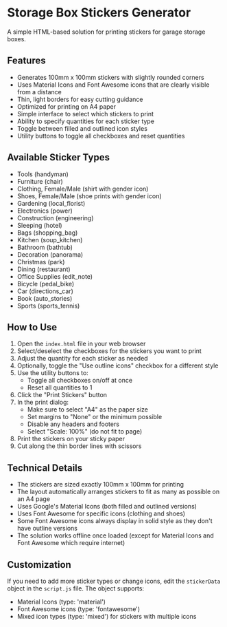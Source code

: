 # Storage Box Stickers Generator

A simple HTML-based solution for printing stickers for garage storage boxes.

## Features

- Generates 100mm x 100mm stickers with slightly rounded corners
- Uses Material Icons and Font Awesome icons that are clearly visible from a distance
- Thin, light borders for easy cutting guidance
- Optimized for printing on A4 paper
- Simple interface to select which stickers to print
- Ability to specify quantities for each sticker type
- Toggle between filled and outlined icon styles
- Utility buttons to toggle all checkboxes and reset quantities

## Available Sticker Types

- Tools (handyman)
- Furniture (chair)
- Clothing, Female/Male (shirt with gender icon)
- Shoes, Female/Male (shoe prints with gender icon)
- Gardening (local_florist)
- Electronics (power)
- Construction (engineering)
- Sleeping (hotel)
- Bags (shopping_bag)
- Kitchen (soup_kitchen)
- Bathroom (bathtub)
- Decoration (panorama)
- Christmas (park)
- Dining (restaurant)
- Office Supplies (edit_note)
- Bicycle (pedal_bike)
- Car (directions_car)
- Book (auto_stories)
- Sports (sports_tennis)

## How to Use

1. Open the `index.html` file in your web browser
2. Select/deselect the checkboxes for the stickers you want to print
3. Adjust the quantity for each sticker as needed
4. Optionally, toggle the "Use outline icons" checkbox for a different style
5. Use the utility buttons to:
   - Toggle all checkboxes on/off at once
   - Reset all quantities to 1
6. Click the "Print Stickers" button
7. In the print dialog:
   - Make sure to select "A4" as the paper size
   - Set margins to "None" or the minimum possible
   - Disable any headers and footers
   - Select "Scale: 100%" (do not fit to page)
8. Print the stickers on your sticky paper
9. Cut along the thin border lines with scissors

## Technical Details

- The stickers are sized exactly 100mm x 100mm for printing
- The layout automatically arranges stickers to fit as many as possible on an A4 page
- Uses Google's Material Icons (both filled and outlined versions)
- Uses Font Awesome for specific icons (clothing and shoes)
- Some Font Awesome icons always display in solid style as they don't have outline versions
- The solution works offline once loaded (except for Material Icons and Font Awesome which require internet)

## Customization

If you need to add more sticker types or change icons, edit the `stickerData` object in the `script.js` file. The object supports:

- Material Icons (type: 'material')
- Font Awesome icons (type: 'fontawesome')
- Mixed icon types (type: 'mixed') for stickers with multiple icons
